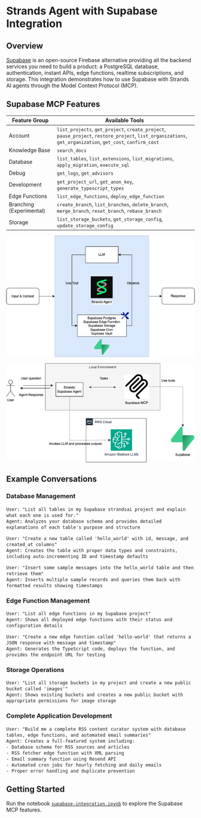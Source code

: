 # Strands Agent with Supabase Integration

## Overview

[Supabase](https://supabase.com/) is an open-source Firebase alternative providing all the backend services you need to build a product: a PostgreSQL database, authentication, instant APIs, edge functions, realtime subscriptions, and storage. This integration demonstrates how to use Supabase with Strands AI agents through the Model Context Protocol (MCP).

## Supabase MCP Features

| Feature Group | Available Tools |
|---------------|----------------|
| Account | `list_projects`, `get_project`, `create_project`, `pause_project`, `restore_project`, `list_organizations`, `get_organization`, `get_cost`, `confirm_cost` |
| Knowledge Base | `search_docs` |
| Database | `list_tables`, `list_extensions`, `list_migrations`, `apply_migration`, `execute_sql` |
| Debug | `get_logs`, `get_advisors` |
| Development | `get_project_url`, `get_anon_key`, `generate_typescript_types` |
| Edge Functions | `list_edge_functions`, `deploy_edge_function` |
| Branching (Experimental) | `create_branch`, `list_branches`, `delete_branch`, `merge_branch`, `reset_branch`, `rebase_branch` |
| Storage | `list_storage_buckets`, `get_storage_config`, `update_storage_config` |


![Agent architecture](./assets/architecture1.png)

![Solution architecture](./assets/architecture2.png)                                  


## Example Conversations

### Database Management
```
User: "List all tables in my Supabase strandsai project and explain what each one is used for."
Agent: Analyzes your database schema and provides detailed explanations of each table's purpose and structure
```

```
User: "Create a new table called 'hello_world' with id, message, and created_at columns"
Agent: Creates the table with proper data types and constraints, including auto-incrementing ID and timestamp defaults
```

```
User: "Insert some sample messages into the hello_world table and then retrieve them"
Agent: Inserts multiple sample records and queries them back with formatted results showing timestamps
```

### Edge Function Management
```
User: "List all edge functions in my Supabase project"
Agent: Shows all deployed edge functions with their status and configuration details
```

```
User: "Create a new edge function called 'hello-world' that returns a JSON response with message and timestamp"
Agent: Generates the TypeScript code, deploys the function, and provides the endpoint URL for testing
```

### Storage Operations
```
User: "List all storage buckets in my project and create a new public bucket called 'images'"
Agent: Shows existing buckets and creates a new public bucket with appropriate permissions for image storage
```

### Complete Application Development
```
User: "Build me a complete RSS content curator system with database tables, edge functions, and automated email summaries"
Agent: Creates a full-featured system including:
- Database schema for RSS sources and articles
- RSS fetcher edge function with XML parsing
- Email summary function using Resend API
- Automated cron jobs for hourly fetching and daily emails
- Proper error handling and duplicate prevention
```

## Getting Started

Run the notebook [`supabase-integration.ipynb`](./supabase-integration.ipynb) to explore the Supabase MCP features.